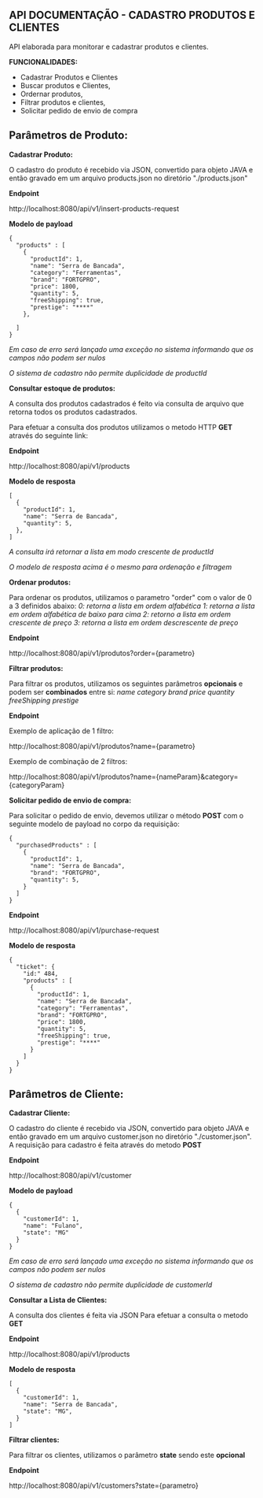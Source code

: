 ## **API DOCUMENTAÇÃO - CADASTRO PRODUTOS E CLIENTES**

API elaborada para monitorar e cadastrar produtos e clientes.


**FUNCIONALIDADES:**

* Cadastrar Produtos e Clientes
* Buscar produtos e Clientes,
* Ordernar produtos,
* Filtrar produtos e clientes,
* Solicitar pedido de envio de compra



## **Parâmetros de Produto:**

**Cadastrar Produto:**

O cadastro do produto é recebido via JSON, convertido para objeto JAVA e então gravado em um arquivo products.json no diretório "./products.json"

**Endpoint** 

http://localhost:8080/api/v1/insert-products-request

**Modelo de payload**

```
{
  "products" : [
    {
      "productId": 1,
      "name": "Serra de Bancada",
      "category": "Ferramentas",
      "brand": "FORTGPRO",
      "price": 1800,
      "quantity": 5,
      "freeShipping": true,
      "prestige": "****"
    },
        
  ]
}
```

*Em caso de erro será lançado uma exceção no sistema informando que os campos não podem ser nulos*

*O sistema de cadastro não permite duplicidade de productId*




**Consultar estoque de produtos:**

A consulta dos produtos cadastrados é feito via consulta de arquivo que retorna todos os produtos cadastrados.

Para efetuar a consulta dos produtos utilizamos o metodo HTTP **GET** através do seguinte link:

**Endpoint**

http://localhost:8080/api/v1/products

**Modelo de resposta**

```
[
  {
    "productId": 1,
    "name": "Serra de Bancada",
    "quantity": 5,
  },        
]
```

*A consulta irá retornar a lista em modo crescente de productId*

*O modelo de resposta acima é o mesmo para ordenação e filtragem*




**Ordenar produtos:**

Para ordenar os produtos, utilizamos o parametro "order" com o valor de 0 a 3 definidos abaixo:
*0: retorna a lista em ordem alfabética*
*1: retorna a lista em ordem alfabética de baixo para cima*
*2: retorno a lista em ordem crescente de preço*
*3: retorna a lista em ordem descrescente de preço*

**Endpoint**

http://localhost:8080/api/v1/produtos?order={parametro}




**Filtrar produtos:**

Para filtrar os produtos, utilizamos os seguintes parâmetros **opcionais** e podem ser **combinados** entre si:
*name*
*category*
*brand*
*price*
*quantity*
*freeShipping*
*prestige*

**Endpoint**

Exemplo de aplicação de 1 filtro:

http://localhost:8080/api/v1/produtos?name={parametro}

Exemplo de combinação de 2 filtros:

http://localhost:8080/api/v1/produtos?name={nameParam}&category={categoryParam}



**Solicitar pedido de envio de compra:**

Para solicitar o pedido de envio, devemos utilizar o método **POST** com o seguinte modelo de payload no corpo da requisição:

```
{
  "purchasedProducts" : [
    {
      "productId": 1,
      "name": "Serra de Bancada",
      "brand": "FORTGPRO",
      "quantity": 5,
    }        
  ]
}
```

**Endpoint**

http://localhost:8080/api/v1/purchase-request

**Modelo de resposta**

```
{
  "ticket": {
    "id:" 484,
    "products" : [
      {
        "productId": 1,
        "name": "Serra de Bancada",
        "category": "Ferramentas",
        "brand": "FORTGPRO",
        "price": 1800,
        "quantity": 5,
        "freeShipping": true,
        "prestige": "****"
      }
    ]
  }
}
```




## **Parâmetros de Cliente:**


**Cadastrar Cliente:**

O cadastro do cliente é recebido via JSON, convertido para objeto JAVA e então gravado em um arquivo customer.json no diretório "./customer.json".
A requisição para cadastro é feita através do metodo **POST**

**Endpoint**

http://localhost:8080/api/v1/customer

**Modelo de payload**

```
{
  {
    "customerId": 1,
    "name": "Fulano",
    "state": "MG"
  }
}
```

*Em caso de erro será lançado uma exceção no sistema informando que os campos não podem ser nulos*

*O sistema de cadastro não permite duplicidade de customerId*



**Consultar a Lista de Clientes:**

A consulta dos clientes é feita via JSON
Para efetuar a consulta o metodo **GET**

**Endpoint**

http://localhost:8080/api/v1/products

**Modelo de resposta**

```
[
  {
    "customerId": 1,
    "name": "Serra de Bancada",
    "state": "MG",
  }        
]
```




**Filtrar clientes:**

Para filtrar os clientes, utilizamos o parâmetro **state** sendo este **opcional**

**Endpoint**

http://localhost:8080/api/v1/customers?state={parametro}

